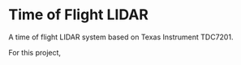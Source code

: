 # Time of Flight LIDAR
A time of flight LIDAR system based on Texas Instrument TDC7201.

For this project, 
